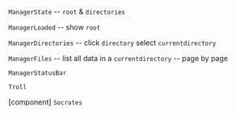 `ManagerState` -- `root` & `directories`

`ManagerLoaded` -- show `root`

`ManagerDirectories` -- click `directory` select `currentdirectory`

`ManagerFiles` -- list all data in a `currentdirectory` -- page by page

`ManagerStatusBar`

`Troll`

[component] `Socrates`
